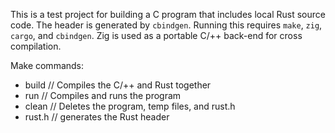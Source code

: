 This is a test project for building a C program that includes local Rust source code. The header is generated by `cbindgen`. Running this requires `make`, `zig`, `cargo`, and `cbindgen`. Zig is used as a portable C/++ back-end for cross compilation.

Make commands:
  - build  // Compiles the C/++ and Rust together 
  - run    // Compiles and runs the program
  - clean  // Deletes the program, temp files, and rust.h
  - rust.h // generates the Rust header
